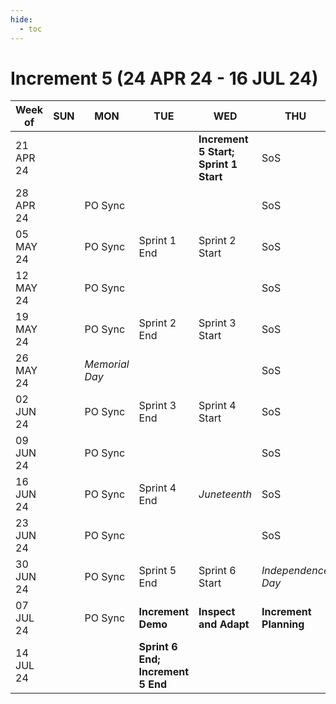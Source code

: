 ```yaml
---
hide:
  - toc
---
```


# Increment 5 (24 APR 24 - 16 JUL 24)

| Week of | SUN | MON | TUE | WED | THU | FRI | SAT |
| --- | --- | --- | --- | --- | --- | --- | --- |
| 21 APR 24 | | | | **Increment 5 Start; Sprint 1 Start** | SoS | | |
| 28 APR 24 | | PO Sync | | | SoS | | |
| 05 MAY 24 | | PO Sync | Sprint 1 End | Sprint 2 Start | SoS | | |
| 12 MAY 24 | | PO Sync | | | SoS | | |
| 19 MAY 24 | | PO Sync | Sprint 2 End | Sprint 3 Start | SoS | | |
| 26 MAY 24 | | _Memorial Day_ | | | SoS | | |
| 02 JUN 24 | | PO Sync | Sprint 3 End | Sprint 4 Start | SoS | | |
| 09 JUN 24 | | PO Sync | | | SoS | | |
| 16 JUN 24 | | PO Sync | Sprint 4 End | _Juneteenth_ | SoS | | |
| 23 JUN 24 | | PO Sync | | | SoS | | |
| 30 JUN 24 | | PO Sync | Sprint 5 End | Sprint 6 Start | _Independence Day_ | | |
| 07 JUL 24 | | PO Sync | **Increment Demo** | **Inspect and Adapt** | **Increment Planning** | **Increment Planning** | |
| 14 JUL 24 | | | **Sprint 6 End; Increment 5 End** | | | | |
